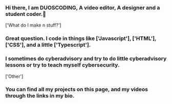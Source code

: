 ### Hi there, I am DUOSCODING, A video editor, A designer and a student coder.👋 <img src="https://komarev.com/ghpvc/?username=DUOSCODING" alt="" align="center" />

 ['What do I make n stuff?']
 ### Great question. I code in things like ['Javascript'], ['HTML'], ['CSS'], and a little ['Typescript'].
 ### I sometimes do cyberadvisory and try to do little cyberadvisory lessons or try to teach myself cybersecurity.
 
 ['Other']
 ### You can find all my projects on this page, and my videos through the links in my bio.
 
